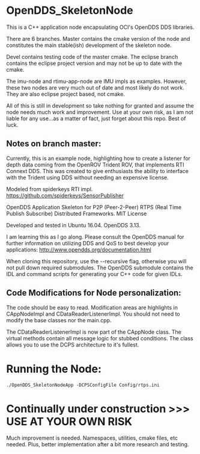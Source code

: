 # OpenDDS_SkeletonNode

This is a C++ application node encapsulating OCI's OpenDDS DDS libraries.

There are 6 branches. Master contains the cmake version of the node and constitutes the main stable(ish) development of the skeleton node.
 
Devel contains testing code of the master cmake. The eclipse branch contains the eclipse project version and may not be up to date with the cmake. 

The imu-node and rtimu-app-node are IMU impls as examples. However, these two nodes are very much out of date and most likely do not work. They are also eclipse project based, not cmake.

All of this is still in development so take nothing for granted and assume the node needs much work and improvement. Use at your own risk, as I am not liable for any use...as a matter of fact, just forget about this repo. Best of luck.

## Notes on branch master:
Currently, this is an example node, highlighting how to create a listener for depth data coming from the OpenROV Trident ROV, that implements RTI Connext DDS. This was created to give enthusiasts the ability to interface with the Trident using DDS without needing an expensive license.

Modeled from spiderkeys RTI impl. https://github.com/spiderkeys/SensorPublisher

OpenDDS Application Skeleton for P2P (Peer-2-Peer) RTPS (Real Time Publish Subscribe) Distributed Frameworks. MIT License

Developed and tested in Ubuntu 16.04. OpenDDS 3.13.

I am learning this as I go along. Please consult the OpenDDS manual for further information on utilizing DDS and QoS to best develop your applications: http://www.opendds.org/documentation.html
   
When cloning this repository, use the --recursive flag, otherwise you will not pull down required submodules. The OpenDDS submodule contains the IDL and command scripts for generating your C++ code for given IDLs.

## Code Modifications for Node personalization:

The code should be easy to read. Modification areas are highlights in CAppNodeImpl and CDataReaderListenerImpl. You should not need to modify the base classes nor the main.cpp. 
  
The CDataReaderListenerImpl is now part of the CAppNode class. The virtual methods contain all message logic for stubbed conditions. The class allows you to use the DCPS architecture to it's fullest.

# Running the Node:

    ./OpenDDS_SkeletonNodeApp -DCPSConfigFile Config/rtps.ini

# Continually under construction >>> USE AT YOUR OWN RISK

Much improvement is needed. Namespaces, utilities, cmake files, etc needed. Plus, better implementation
after a bit more research and testing.